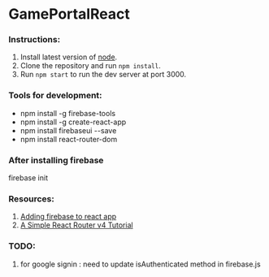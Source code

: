 # GamePortalReact

### Instructions:
1. Install latest version of [node](https://nodejs.org/en/).
2. Clone the repository and run `npm install`.
3. Run `npm start` to run the dev server at port 3000.

### Tools for development:
- npm install -g firebase-tools  
- npm install -g create-react-app 
- npm install firebaseui --save 
- npm install react-router-dom


### After installing firebase  
firebase init

### Resources:
1. [Adding firebase to react app](https://www.codementor.io/yurio/all-you-need-is-react-firebase-4v7g9p4kf)
2. [A Simple React Router v4 Tutorial](https://medium.com/@pshrmn/a-simple-react-router-v4-tutorial-7f23ff27adf)

### TODO:
1. for google signin : need to update isAuthenticated method in firebase.js
